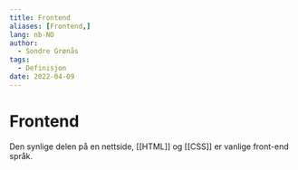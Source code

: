 ```yaml
---
title: Frontend
aliases: [Frontend,]
lang: nb-NO
author:
  - Sondre Grønås
tags:
  - Definisjon
date: 2022-04-09
---
```

# Frontend
Den synlige delen på en nettside, [[HTML]] og [[CSS]] er vanlige front-end språk.